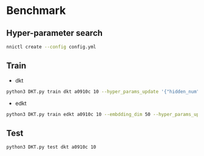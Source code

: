 # Benchmark

## Hyper-parameter search

```sh
nnictl create --config config.yml
```

## Train

* dkt
```sh
python3 DKT.py train dkt a0910c 10 --hyper_params_update '{"hidden_num": 50}'  
```

* edkt
```sh
python3 DKT.py train edkt a0910c 10 --embdding_dim 50 --hyper_params_update '{"hidden_num": 100}'  
```

## Test
```sh
python3 DKT.py test dkt a0910c 10  
```
